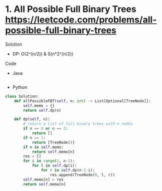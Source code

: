 # 1. All Possible Full Binary Trees https://leetcode.com/problems/all-possible-full-binary-trees

Solution

- DP: O(2^(n/2)) & S(n*2^(n/2))

Code

- Java

```java

```

- Python

```python
class Solution:
    def allPossibleFBT(self, n: int) -> List[Optional[TreeNode]]:
        self.memo = {}
        return self.dp(n)

    def dp(self, n):
        # return a list of full binary trees with n nodes
        if n == 0 or n == 2:
            return []
        if n == 1:
            return [TreeNode()]
        if n in self.memo:
            return self.memo[n]
        res = []
        for i in range(1, n-1):
            for l in self.dp(i):
                for r in self.dp(n-1-i):
                    res.append(TreeNode(0, l, r))
        self.memo[n] = res
        return self.memo[n]
```

